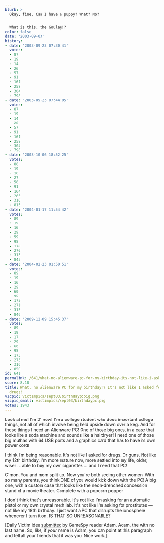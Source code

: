 ```yaml
---
blurb: >
  Okay, fine. Can I have a puppy? What? No?


  What is this, the Goulag!?
color: false
date: '2003-09-03'
history:
- date: '2003-09-23 07:30:41'
  votes:
  - 87
  - 19
  - 14
  - 26
  - 57
  - 91
  - 161
  - 258
  - 304
  - 798
- date: '2003-09-23 07:44:05'
  votes:
  - 87
  - 19
  - 14
  - 26
  - 57
  - 91
  - 161
  - 258
  - 304
  - 798
- date: '2003-10-06 18:52:25'
  votes:
  - 88
  - 19
  - 16
  - 27
  - 58
  - 91
  - 164
  - 265
  - 310
  - 815
- date: '2004-01-17 11:54:42'
  votes:
  - 89
  - 19
  - 16
  - 29
  - 59
  - 95
  - 170
  - 270
  - 313
  - 843
- date: '2004-02-23 01:50:51'
  votes:
  - 89
  - 19
  - 16
  - 29
  - 60
  - 95
  - 172
  - 271
  - 315
  - 846
- date: '2009-12-09 15:45:37'
  votes:
  - 89
  - 19
  - 17
  - 29
  - 60
  - 95
  - 173
  - 273
  - 316
  - 850
id: 641
permalink: /641/what-no-alienware-pc-for-my-birthday-its-not-like-i-asked-for-guns-or-drugs/
score: 8.18
title: What, no Alienware PC for my birthday!? It's not like I asked for guns! Or
  drugs!
vicpic: victimpics/sept03/birthdaypcbig.png
vicpic_small: victimpics/sept03/birthdaypc.png
votes: 1943
---
```


Look at me! I'm 21 now! I'm a college student who does important college
things, not all of which involve being held upside down over a keg. And
for these things I need an Alienware PC! One of those big ones, in a
case that looks like a soda machine and sounds like a hairdryer! I need
one of those big muthas with 64 USB ports and a graphics card that has
to have its own power cord!

I think I'm being reasonable. It's not like I asked for drugs. Or guns.
Not like my 12th birthday. I'm more mature now, more settled into my
life, older, wiser ... able to buy my own cigarettes ... and I need that
PC!

C'mon. You and mom split up. Now you're both seeing other women. With so
many parents, you think ONE of you would kick down with the PC! A big
one, with a custom case that looks like the neon-drenched concession
stand of a movie theater. Complete with a popcorn popper.

I don't think that's unreasonable. It's not like I'm asking for an
automatic pistol or my own crystal meth lab. It's not like I'm asking
for prostitutes — not like my 18th birthday. I just want a PC that
disrupts the ionosphere whenever I turn it on. IS THAT SO UNREASONABLE?

\[Daily Victim idea
[submitted](https://web.archive.org/web/20030903000000/http://feedback.gamespy.com/)
by GameSpy reader Adam. Adam, the with no last name. So, like, if *your*
name is Adam, you can point at this paragraph and tell all your friends
that it was you. Nice work.\]